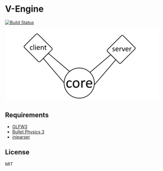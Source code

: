 # V-Engine

[![Build Status](https://travis-ci.org/BlackPhrase/V-Engine.svg)](https://travis-ci.org/BlackPhrase/V-Engine)

![V-Engine Logo](docs/venginearch.png?raw=true "V-Engine Logo")

## Requirements

* [GLFW3](https://github.com/glfw/glfw)
* [Bullet Physics 3](https://github.com/bulletphysics/bullet3)
* [iniparser](https://github.com/ndevilla/iniparser)

## License

MIT